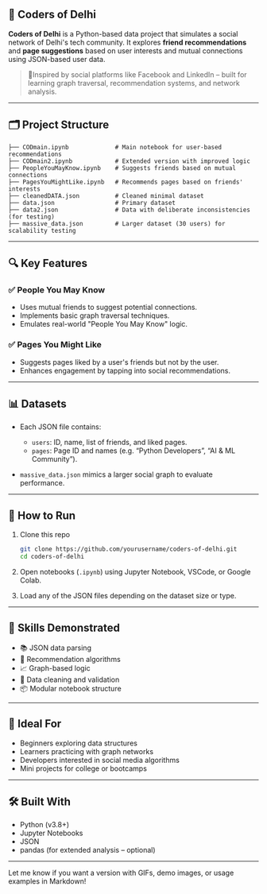 ## 👥 Coders of Delhi

**Coders of Delhi** is a Python-based data project that simulates a social network of Delhi's tech community. It explores **friend recommendations** and **page suggestions** based on user interests and mutual connections using JSON-based user data.

> 📍Inspired by social platforms like Facebook and LinkedIn – built for learning graph traversal, recommendation systems, and network analysis.

---

## 🗂️ Project Structure

```
├── CODmain.ipynb             # Main notebook for user-based recommendations
├── CODmain2.ipynb            # Extended version with improved logic
├── PeopleYouMayKnow.ipynb    # Suggests friends based on mutual connections
├── PagesYouMightLike.ipynb   # Recommends pages based on friends' interests
├── cleanedDATA.json          # Cleaned minimal dataset
├── data.json                 # Primary dataset
├── data2.json                # Data with deliberate inconsistencies (for testing)
├── massive_data.json         # Larger dataset (30 users) for scalability testing
```

---

## 🔍 Key Features

### ✅ People You May Know

* Uses mutual friends to suggest potential connections.
* Implements basic graph traversal techniques.
* Emulates real-world "People You May Know" logic.

### ✅ Pages You Might Like

* Suggests pages liked by a user's friends but not by the user.
* Enhances engagement by tapping into social recommendations.

---

## 📊 Datasets

* Each JSON file contains:

  * `users`: ID, name, list of friends, and liked pages.
  * `pages`: Page ID and names (e.g. “Python Developers”, “AI & ML Community”).
* `massive_data.json` mimics a larger social graph to evaluate performance.

---

## 📌 How to Run

1. Clone this repo

   ```bash
   git clone https://github.com/yourusername/coders-of-delhi.git
   cd coders-of-delhi
   ```

2. Open notebooks (`.ipynb`) using Jupyter Notebook, VSCode, or Google Colab.

3. Load any of the JSON files depending on the dataset size or type.

---

## 🧠 Skills Demonstrated

* 📚 JSON data parsing
* 🔄 Recommendation algorithms
* 📈 Graph-based logic
* 🧹 Data cleaning and validation
* 📦 Modular notebook structure

---

## 📌 Ideal For

* Beginners exploring data structures
* Learners practicing with graph networks
* Developers interested in social media algorithms
* Mini projects for college or bootcamps

---

## 🛠️ Built With

* Python (v3.8+)
* Jupyter Notebooks
* JSON
* pandas (for extended analysis – optional)

---

Let me know if you want a version with GIFs, demo images, or usage examples in Markdown!
